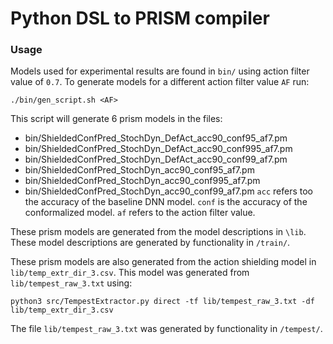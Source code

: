 # Python DSL to PRISM compiler

### Usage

Models used for experimental results are found in `bin/` using action filter value of `0.7`. To generate models for a different action filter value `AF` run:
```
./bin/gen_script.sh <AF>
```

This script will generate 6 prism models in the files:
* bin/ShieldedConfPred\_StochDyn\_DefAct\_acc90\_conf95\_af7.pm
* bin/ShieldedConfPred\_StochDyn\_DefAct\_acc90\_conf995\_af7.pm
* bin/ShieldedConfPred\_StochDyn\_DefAct\_acc90\_conf99\_af7.pm
* bin/ShieldedConfPred\_StochDyn\_acc90\_conf95\_af7.pm
* bin/ShieldedConfPred\_StochDyn\_acc90\_conf995\_af7.pm
* bin/ShieldedConfPred\_StochDyn\_acc90\_conf99\_af7.pm
`acc` refers too the accuracy of the baseline DNN model. `conf` is the accuracy of the conformalized model. `af` refers to the action filter value.

These prism models are generated from the model descriptions in `\lib`. These model descriptions are generated by functionality in `/train/`.

These prism models are also generated from the action shielding model in `lib/temp_extr_dir_3.csv`. This model was generated from `lib/tempest_raw_3.txt` using:
```
python3 src/TempestExtractor.py direct -tf lib/tempest_raw_3.txt -df lib/temp_extr_dir_3.csv
```

The file `lib/tempest_raw_3.txt` was generated by functionality in `/tempest/`.
